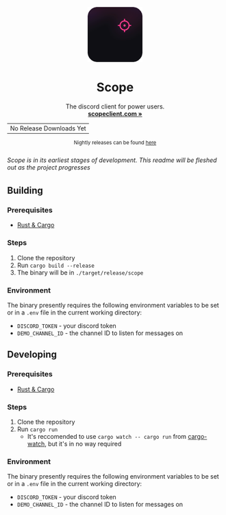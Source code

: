 <div align="center">

<img width="128px" src="./.github/scope-round-200.png" />
<h1><b>Scope</b></h1>

The discord client for power users.
<br>
<a href="https://www.scopeclient.com/"><strong>scopeclient.com »</strong></a>

<table>
  <tbody>
    <tr>
      <td>No Release Downloads Yet</td>
    </tr>
  </tbody>
</table>

<sup>Nightly releases can be found <a href="https://github.com/scopeclient/scope/actions/workflows/build.yml">here</a> </sup>

</div>

###### Scope is in its earliest stages of development. This readme will be fleshed out as the project progresses

## Building

### Prerequisites

- [Rust & Cargo](https://doc.rust-lang.org/cargo/getting-started/installation.html)

### Steps

1. Clone the repository
2. Run `cargo build --release`
3. The binary will be in `./target/release/scope`

### Environment

The binary presently requires the following environment variables to be set or in a `.env` file in the current working directory:

- `DISCORD_TOKEN` - your discord token
- `DEMO_CHANNEL_ID` - the channel ID to listen for messages on

## Developing

### Prerequisites

- [Rust & Cargo](https://doc.rust-lang.org/cargo/getting-started/installation.html)

### Steps

1. Clone the repository
2. Run `cargo run`
   - It's reccomended to use `cargo watch -- cargo run` from [cargo-watch](https://github.com/watchexec/cargo-watch), but it's in no way required

### Environment

The binary presently requires the following environment variables to be set or in a `.env` file in the current working directory:

- `DISCORD_TOKEN` - your discord token
- `DEMO_CHANNEL_ID` - the channel ID to listen for messages on
